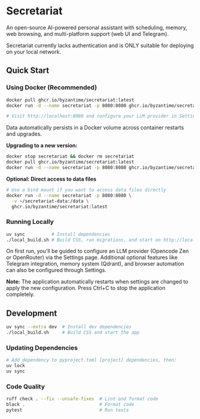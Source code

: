# Secretariat

An open-source AI-powered personal assistant with scheduling, memory, web browsing, and multi-platform support (web UI and Telegram).

Secretariat currently lacks authentication and is ONLY suitable for deploying on your local network.

## Quick Start

### Using Docker (Recommended)

```bash
docker pull ghcr.io/byzantime/secretariat:latest
docker run -d --name secretariat -p 8080:8080 ghcr.io/byzantime/secretariat:latest

# Visit http://localhost:8080 and configure your LLM provider in Settings
```

Data automatically persists in a Docker volume across container restarts and upgrades.

**Upgrading to a new version:**
```bash
docker stop secretariat && docker rm secretariat
docker pull ghcr.io/byzantime/secretariat:latest
docker run -d --name secretariat -p 8080:8080 ghcr.io/byzantime/secretariat:latest
```

**Optional: Direct access to data files**
```bash
# Use a bind mount if you want to access data files directly
docker run -d --name secretariat -p 8080:8080 \
  -v ~/secretariat-data:/data \
  ghcr.io/byzantime/secretariat:latest
```

### Running Locally

```bash
uv sync          # Install dependencies
./local_build.sh # Build CSS, run migrations, and start on http://localhost:5000
```

On first run, you'll be guided to configure an LLM provider (Opencode Zen or OpenRouter) via the Settings page. Additional optional features like Telegram integration, memory system (Qdrant), and browser automation can also be configured through Settings.

**Note:** The application automatically restarts when settings are changed to apply the new configuration. Press Ctrl+C to stop the application completely.

## Development

```bash
uv sync --extra dev  # Install dev dependencies
./local_build.sh     # Build CSS and start the app
```

### Updating Dependencies

```bash
# Add dependency to pyproject.toml [project] dependencies, then:
uv lock
uv sync
```

### Code Quality

```bash
ruff check . --fix --unsafe-fixes  # Lint and format code
black .                            # Format code
pytest                             # Run tests
```
